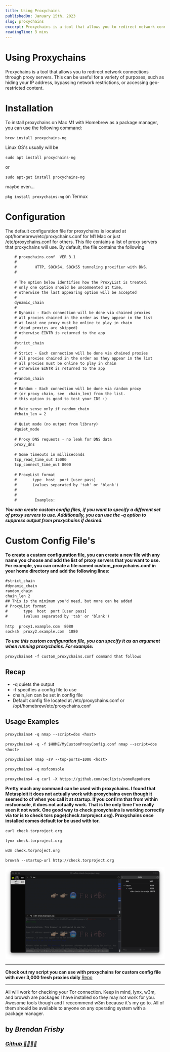 ```yaml
---
title: Using Proxychains
publishedOn: January 15th, 2023
slug: proxychains
excerpt: Proxychains is a tool that allows you to redirect network connections through proxy servers. This can be useful for a variety of purposes, such as hiding your IP address, bypassing network restrictions, or accessing geo-restricted content.
readingTime: 3 mins
---
```


# **Using Proxychains**

Proxychains is a tool that allows you to redirect network connections through proxy servers. This can be useful for a variety of purposes, such as hiding your IP address, bypassing network restrictions, or accessing geo-restricted content.

# **Installation**

To install proxychains on Mac M1 with Homebrew as a package manager, you can use the following command:

`brew install proxychains-ng`

Linux OS's usually will be

`sudo apt install proxychains-ng`

or 

`sudo apt-get install proxychains-ng`

maybe even...

`pkg install proxychains-ng`
on Termux

# **Configuration**

The default configuration file for proxychains is located at opt/homebrew/etc/proxychains.conf for M1 Mac or just /etc/proxychains.conf for others. This file contains a list of proxy servers that proxychains will use. By default, the file contains the following


        # proxychains.conf  VER 3.1
        #
        #        HTTP, SOCKS4, SOCKS5 tunneling proxifier with DNS.
        #   

        # The option below identifies how the ProxyList is treated.
        # only one option should be uncommented at time,
        # otherwise the last appearing option will be accepted
        #
        dynamic_chain
        #
        # Dynamic - Each connection will be done via chained proxies
        # all proxies chained in the order as they appear in the list
        # at least one proxy must be online to play in chain
        # (dead proxies are skipped)
        # otherwise EINTR is returned to the app
        #
        #strict_chain
        #
        # Strict - Each connection will be done via chained proxies
        # all proxies chained in the order as they appear in the list
        # all proxies must be online to play in chain
        # otherwise EINTR is returned to the app
        #
        #random_chain
        #
        # Random - Each connection will be done via random proxy
        # (or proxy chain, see  chain_len) from the list.
        # this option is good to test your IDS :)

        # Make sense only if random_chain
        #chain_len = 2

        # Quiet mode (no output from library)
        #quiet_mode

        # Proxy DNS requests - no leak for DNS data
        proxy_dns 

        # Some timeouts in milliseconds
        tcp_read_time_out 15000
        tcp_connect_time_out 8000

        # ProxyList format
        #       type  host  port [user pass]
        #       (values separated by 'tab' or 'blank')
        #
        #
        #        Examples:


***You can create custom config files, if you want to specify a different set of proxy servers to use. Additionally, you can use the -q option to suppress output from proxychains if desired.***


# **Custom Config File's**

**To create a custom configuration file, you can create a new file with any name you choose and add the list of proxy servers that you want to use. For example, you can create a file named custom_proxychains.conf in your home directory and add the following lines:**

    #strict_chain
    #dynamic_chain
    random_chain
    chain_len 2
    ## This is the minimum you'd need, but more can be added
    # ProxyList format
    #       type  host  port [user pass]
    #       (values separated by 'tab' or 'blank')

    http  proxy1.example.com  8080
    socks5  proxy2.example.com  1080


***To use this custom configuration file, you can specify it as an argument when running proxychains. For example:***

`proxychains4 -f custom_proxychains.conf command that follows`

## **Recap**

- -q quiets the output 
- -f specifies a config file to use 
- chain_len can be set in config file
- Default config file located at /etc/proxychains.conf or /opt/homebrew/etc/proxychains.conf

## **Usage Examples**

`proxychains4 -q nmap --script=dos <host>`

`proxychains4 -q -f $HOME/MyCustomProxyConfig.conf nmap --script=dos <host>`

`proxychains4 nmap -sV --top-ports=1000 <host>`

`proxychains4 -q msfconsole`

`proxychains4 -q curl -X https://github.com/seclists/someRepoHere`

**Pretty much any command can be used with proxychains. I found that Metasploit it does not actually work with proxychains even though it seemed to of when you call it at startup. If you confirm that from within msfconsole, it does not actually work. That is the only time I've really seen it not work. One good way to check proxychains is working correctly via tor is to check tors page(check.torproject.org). Proxychains once installed comes default tor be used with tor.**

`curl check.torproject.org`

`lynx check.torproject.org`

`w3m check.torproject.org`

`browsh --startup-url http://check.torproject.org`

![usage](../public/assets/blogs-media/proxychains/usage.png)

----------------------------------

**Check out my script you can use with proxychains for custom config file with over 3,000 fresh proxies daily**
[Repo](https://github.com/bfrisbyh92/Proxy-Script)

----------------------------------

All will work for checking your Tor connection. Keep in mind, lynx, w3m, and browsh are packages I have installed so they may not work for you. Awesome tools though and I reccommend w3m because it's my go to. All of them should be available to anyone on any operating system with a package manager.

##  by ***Brendan Frisby***
### ***[Github 🤟🏼🤟🏼](https://github.com/bfrisbyh92)***